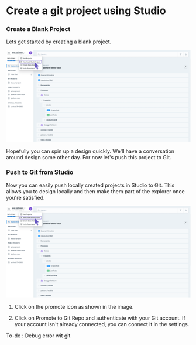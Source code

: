 # Create a git project using Studio

### Create a Blank Project
Lets get started by creating a blank project.

![](../assets/images/studio-blank.png)

Hopefully you can spin up a design quickly. We'll have a conversation around design some other day. For now let's push this project to Git.

### Push to Git from Studio
Now you can easily push locally created projects in Studio to Git. This allows you to design locally and then make them part of the explorer once you're satisfied. 

![](../assets/images/studio-blank.png)
1. Click on the promote icon as shown in the image.

2. Click on Promote to Git Repo and authenticate with your Git account. If your account isn't already connected, you can connect it in the settings. 

To-do : Debug error wit git